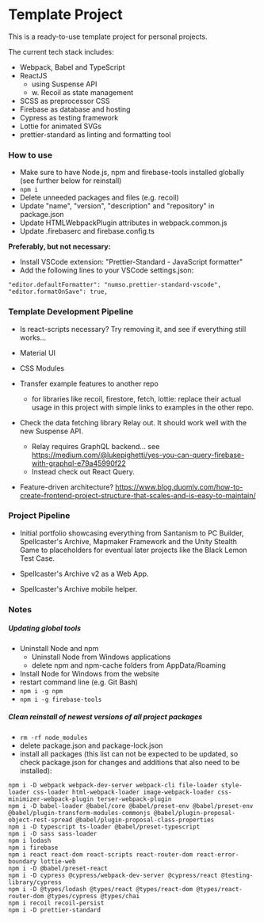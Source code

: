 # Template Project

This is a ready-to-use template project for personal projects.

The current tech stack includes:

-  Webpack, Babel and TypeScript
-  ReactJS
   -  using Suspense API
   -  w. Recoil as state management
-  SCSS as preprocessor CSS
-  Firebase as database and hosting
-  Cypress as testing framework
-  Lottie for animated SVGs
-  prettier-standard as linting and formatting tool

### How to use

-  Make sure to have Node.js, npm and firebase-tools installed globally (see further below for reinstall)
-  `npm i`
-  Delete unneeded packages and files (e.g. recoil)
-  Update "name", "version", "description" and "repository" in package.json
-  Update HTMLWebpackPlugin attributes in webpack.common.js
-  Update .firebaserc and firebase.config.ts

**Preferably, but not necessary:**

-  Install VSCode extension: "Prettier-Standard - JavaScript formatter"
-  Add the following lines to your VSCode settings.json:

```
"editor.defaultFormatter": "numso.prettier-standard-vscode",
"editor.formatOnSave": true,
```

### Template Development Pipeline

-  Is react-scripts necessary? Try removing it, and see if everything still works...

-  Material UI

-  CSS Modules

-  Transfer example features to another repo

   -  for libraries like recoil, firestore, fetch, lottie: replace their actual usage in this project with simple links to examples in the other repo.

-  Check the data fetching library Relay out. It should work well with the new Suspense API.

   -  Relay requires GraphQL backend... see https://medium.com/@lukepighetti/yes-you-can-query-firebase-with-graphql-e79a45990f22
   -  Instead check out React Query.

-  Feature-driven architecture? https://www.blog.duomly.com/how-to-create-frontend-project-structure-that-scales-and-is-easy-to-maintain/

### Project Pipeline

-  Initial portfolio showcasing everything from Santanism to PC Builder, Spellcaster's Archive, Mapmaker Framework and the Unity Stealth Game to placeholders for eventual later projects like the Black Lemon Test Case.

-  Spellcaster's Archive v2 as a Web App.

-  Spellcaster's Archive mobile helper.

### Notes

##### Updating global tools

-  Uninstall Node and npm
   -  Uninstall Node from Windows applications
   -  delete npm and npm-cache folders from AppData/Roaming
-  Install Node for Windows from the website
-  restart command line (e.g. Git Bash)
-  `npm i -g npm`
-  `npm i -g firebase-tools`

##### Clean reinstall of newest versions of all project packages

-  `rm -rf node_modules`
-  delete package.json and package-lock.json
-  install all packages (this list can not be expected to be updated, so check package.json for changes and additions that also need to be installed):

```
npm i -D webpack webpack-dev-server webpack-cli file-loader style-loader css-loader html-webpack-loader image-webpack-loader css-minimizer-webpack-plugin terser-webpack-plugin
npm i -D babel-loader @babel/core @babel/preset-env @babel/preset-env @babel/plugin-transform-modules-commonjs @babel/plugin-proposal-object-rest-spread @babel/plugin-proposal-class-properties
npm i -D typescript ts-loader @babel/preset-typescript
npm i -D sass sass-loader
npm i lodash
npm i firebase
npm i react react-dom react-scripts react-router-dom react-error-boundary lottie-web
npm i -D @babel/preset-react
npm i -D cypress @cypress/webpack-dev-server @cypress/react @testing-library/cypress
npm i -D @types/lodash @types/react @types/react-dom @types/react-router-dom @types/cypress @types/chai
npm i recoil recoil-persist
npm i -D prettier-standard
```
